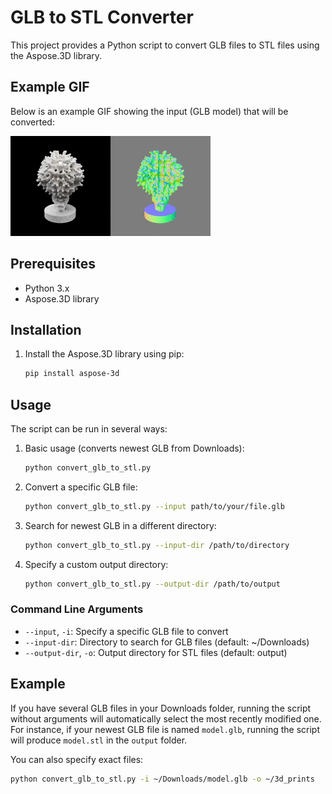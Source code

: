 # GLB to STL Converter

This project provides a Python script to convert GLB files to STL files using the Aspose.3D library.

## Example GIF

Below is an example GIF showing the input (GLB model) that will be converted:

![Input GLB Model](media/output.gif)

## Prerequisites

- Python 3.x
- Aspose.3D library

## Installation

1. Install the Aspose.3D library using pip:
   ```bash
   pip install aspose-3d
   ```

## Usage

The script can be run in several ways:

1. Basic usage (converts newest GLB from Downloads):
   ```bash
   python convert_glb_to_stl.py
   ```

2. Convert a specific GLB file:
   ```bash
   python convert_glb_to_stl.py --input path/to/your/file.glb
   ```

3. Search for newest GLB in a different directory:
   ```bash
   python convert_glb_to_stl.py --input-dir /path/to/directory
   ```

4. Specify a custom output directory:
   ```bash
   python convert_glb_to_stl.py --output-dir /path/to/output
   ```

### Command Line Arguments

- `--input`, `-i`: Specify a specific GLB file to convert
- `--input-dir`: Directory to search for GLB files (default: ~/Downloads)
- `--output-dir`, `-o`: Output directory for STL files (default: output)

## Example

If you have several GLB files in your Downloads folder, running the script without arguments will automatically select the most recently modified one. For instance, if your newest GLB file is named `model.glb`, running the script will produce `model.stl` in the `output` folder.

You can also specify exact files:
```bash
python convert_glb_to_stl.py -i ~/Downloads/model.glb -o ~/3d_prints
```
